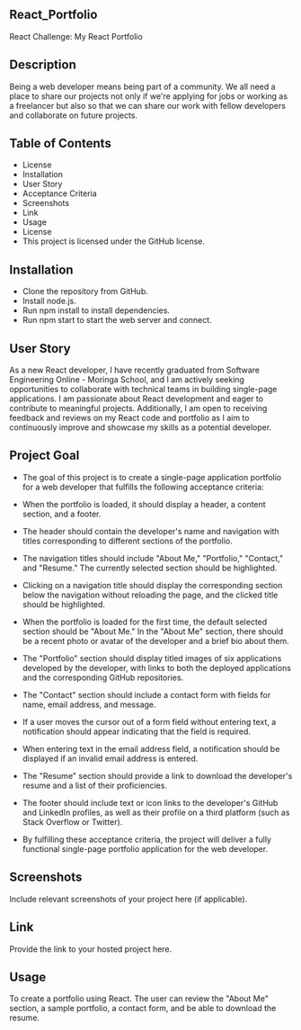 ## React_Portfolio
React Challenge: My React Portfolio

## Description
Being a web developer means being part of a community. We all need a place to share our projects not only if we're applying for jobs or working as a freelancer but also so that we can share our work with fellow developers and collaborate on future projects.

## Table of Contents
* License
* Installation
* User Story
* Acceptance Criteria
* Screenshots
* Link
* Usage
* License
* This project is licensed under the GitHub license.

## Installation

* Clone the repository from GitHub.
* Install node.js.
* Run npm install to install dependencies.
* Run npm start to start the web server and connect.

## User Story

As a new React developer, I have recently graduated from Software Engineering Online - Moringa School, and I am actively seeking opportunities to collaborate with technical teams in building single-page applications. I am passionate about React development and eager to contribute to meaningful projects. Additionally, I am open to receiving feedback and reviews on my React code and portfolio as I aim to continuously improve and showcase my skills as a potential developer.

## Project Goal

* The goal of this project is to create a single-page application portfolio for a web developer that fulfills the following acceptance criteria:

* When the portfolio is loaded, it should display a header, a content section, and a footer.
* The header should contain the developer's name and navigation with titles corresponding to different sections of the portfolio.
* The navigation titles should include "About Me," "Portfolio," "Contact," and "Resume." The currently selected section should be highlighted.
* Clicking on a navigation title should display the corresponding section below the navigation without reloading the page, and the clicked title should be highlighted.
* When the portfolio is loaded for the first time, the default selected section should be "About Me."
In the "About Me" section, there should be a recent photo or avatar of the developer and a brief bio about them.
* The "Portfolio" section should display titled images of six applications developed by the developer, with links to both the deployed applications and the corresponding GitHub repositories.
* The "Contact" section should include a contact form with fields for name, email address, and message.
* If a user moves the cursor out of a form field without entering text, a notification should appear indicating that the field is required.
* When entering text in the email address field, a notification should be displayed if an invalid email address is entered.
* The "Resume" section should provide a link to download the developer's resume and a list of their proficiencies.
* The footer should include text or icon links to the developer's GitHub and LinkedIn profiles, as well as their profile on a third platform (such as Stack Overflow or Twitter).
* By fulfilling these acceptance criteria, the project will deliver a fully functional single-page portfolio application for the web developer.

## Screenshots
Include relevant screenshots of your project here (if applicable).

## Link
Provide the link to your hosted project here.

## Usage
To create a portfolio using React. The user can review the "About Me" section, a sample portfolio, a contact form, and be able to download the resume.